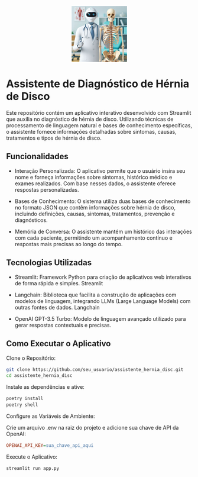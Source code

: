 <center>
<img src="image.png" width="150" alt="Assistente de Diagnóstico de Hérnia de Disco">
</center>

# Assistente de Diagnóstico de Hérnia de Disco

Este repositório contém um aplicativo interativo desenvolvido com Streamlit que auxilia no diagnóstico de hérnia de disco. Utilizando técnicas de processamento de linguagem natural e bases de conhecimento específicas, o assistente fornece informações detalhadas sobre sintomas, causas, tratamentos e tipos de hérnia de disco.

## Funcionalidades

- Interação Personalizada: O aplicativo permite que o usuário insira seu nome e forneça informações sobre sintomas, histórico médico e exames realizados. Com base nesses dados, o assistente oferece respostas personalizadas.

- Bases de Conhecimento: O sistema utiliza duas bases de conhecimento no formato JSON que contêm informações sobre hérnia de disco, incluindo definições, causas, sintomas, tratamentos, prevenção e diagnósticos.

- Memória de Conversa: O assistente mantém um histórico das interações com cada paciente, permitindo um acompanhamento contínuo e respostas mais precisas ao longo do tempo.

## Tecnologias Utilizadas

- Streamlit: Framework Python para criação de aplicativos web interativos de forma rápida e simples. Streamlit

- Langchain: Biblioteca que facilita a construção de aplicações com modelos de linguagem, integrando LLMs (Large Language Models) com outras fontes de dados. Langchain

- OpenAI GPT-3.5 Turbo: Modelo de linguagem avançado utilizado para gerar respostas contextuais e precisas.

## Como Executar o Aplicativo

Clone o Repositório:

```bash
git clone https://github.com/seu_usuario/assistente_hernia_disc.git
cd assistente_hernia_disc
```

Instale as dependências e ative:

```bash
poetry install
poetry shell
```

Configure as Variáveis de Ambiente:

Crie um arquivo .env na raiz do projeto e adicione sua chave de API da OpenAI:

```ini
OPENAI_API_KEY=sua_chave_api_aqui
```

Execute o Aplicativo:

```bash
streamlit run app.py
```
